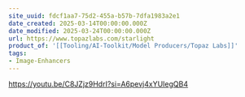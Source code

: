 ```yaml
---
site_uuid: fdcf1aa7-75d2-455a-b57b-7dfa1983a2e1
date_created: 2025-03-14T00:00:00.000Z
date_modified: 2025-03-24T00:00:00.000Z
url: https://www.topazlabs.com/starlight
product_of: '[[Tooling/AI-Toolkit/Model Producers/Topaz Labs]]'
tags:
- Image-Enhancers
---
```





https://youtu.be/C8JZjz9HdrI?si=A6pevj4xYUIegQB4